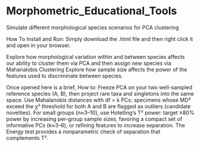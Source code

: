 # Morphometric_Educational_Tools
Simulate different morphological species scenarios for PCA clustering

How To Install and Run:
Simply download the .html file and then right click it and open in your browser.

Explore how morphological variation within and between species affects our ability
to cluster them via PCA and then assign new species via Mahanalobis Clustering
Explore how sample size affects the power of the features used to discriminate 
between species.


Once opened here is a brief, How to: Freeze PCA on your two well-sampled reference species (A, B), then project rare taxa and singletons into the same space. 
Use Mahalanobis distances with df = k PCs: specimens whose MD² exceed the χ² threshold for both A and B are flagged as outliers (candidate novelties). 
For small groups (n≈3–10), use Hotelling’s T² power: target ≥80% power by increasing per-group sample sizes, 
favoring a compact set of informative PCs (k≈3–6), or refining features to increase separation. 
The Energy test provides a nonparametric check of separation that complements T².
